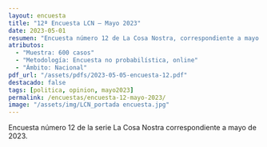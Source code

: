 ```yaml
---
layout: encuesta
title: "12ª Encuesta LCN — Mayo 2023"
date: 2023-05-01
resumen: "Encuesta número 12 de La Cosa Nostra, correspondiente a mayo de 2023."
atributos:
  - "Muestra: 600 casos"
  - "Metodología: Encuesta no probabilística, online"
  - "Ámbito: Nacional"
pdf_url: "/assets/pdfs/2023-05-05-encuesta-12.pdf"
destacado: false
tags: [politica, opinion, mayo2023]
permalink: /encuestas/encuesta-12-mayo-2023/
image: "/assets/img/LCN_portada encuesta.jpg"
---
```


Encuesta número 12 de la serie La Cosa Nostra correspondiente a mayo de 2023.
